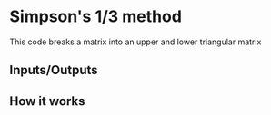 # Simpson's 1/3 method
This code breaks a matrix into an upper and lower triangular matrix
## Inputs/Outputs

## How it works
